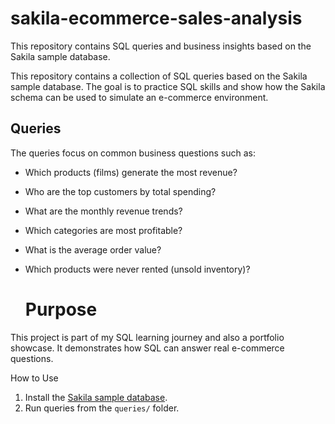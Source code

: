 # sakila-ecommerce-sales-analysis
This repository contains SQL queries and business insights based on the Sakila sample database.

This repository contains a collection of SQL queries based on the Sakila sample database.
The goal is to practice SQL skills and show how the Sakila schema can be used to simulate an e-commerce environment.

## Queries
The queries focus on common business questions such as:
* Which products (films) generate the most revenue?
* Who are the top customers by total spending?
* What are the monthly revenue trends?
* Which categories are most profitable?
* What is the average order value?
* Which products were never rented (unsold inventory)?

  # Purpose
This project is part of my SQL learning journey and also a portfolio showcase.
It demonstrates how SQL can answer real e-commerce questions.

How to Use
1. Install the [Sakila sample database](https://dev.mysql.com/doc/sakila/en/).
2. Run queries from the `queries/` folder.  
